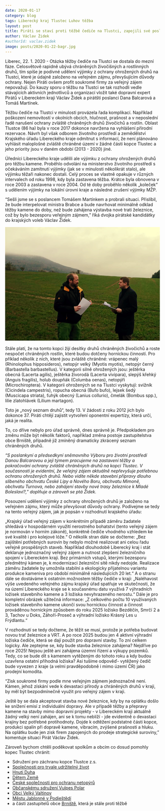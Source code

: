 ```yaml
---
date: 2020-01-17
category: blog
tags: Liberecký kraj Tlustec Luhov těžba  
layout: post
title: Piráti se staví proti těžbě čediče na Tlustci, zapojili své poslance a iniciují novou expertízu
author: Václav Židek
#authorId: vaclav.zidek
image: posts/2020-01-22-bagr.jpg
---
```


Liberec, 22. 1. 2020 - Otázka těžby čediče na Tlustci se dostala do mezní fáze. Celosvětově rapidně ubývá chráněných živočišných a rostlinných druhů, tím spíše je podivné udělení výjimky z ochrany ohrožených druhů na Tlustci, které je údajně založeno na veřejném zájmu, převyšujícím důvody ochrany. Nejen Piráti ovšem profit soukromé firmy za veřejný zájem nepovažují. Do kauzy sporu o těžbu na Tlustci se tak rozhodli vedle stávajících aktivních jednotlivců a organizací vložit také dopravní expert Pirátů v Libereckém kraji Václav Židek a pirátští poslanci Dana Balcarová a Tomáš Martínek.

Těžbu čediče na Tlustci v minulosti provázela řada komplikací. Například poškození nemovitostí v okolních obcích, hlučnost, prašnost a v neposlední řadě narušení ochrany zvláště chráněných druhů živočichů a rostlin. Oblast Tlustce (86 ha) byla v roce 2017 dokonce navržena na vyhlášení přírodní rezervace. Návrh byl však odborem životního prostředí a zemědělství Krajského úřadu Libereckého kraje odmítnut s informací, že není plánováno vyhlásit maloplošné zvláště chráněné území v žádné části kopce Tlustec a jeho priority jsou v daném období (2013 - 2020) jiné.

Úředníci Libereckého kraje udělili ale výjimku z ochrany ohrožených druhů pro těžbu kamene. Proběhlo odvolání na ministerstvo životního prostředí s očekáváním zamítnutí výjimky (jak se v minulosti několikrát stalo), ale výjimku těžaři nakonec dostali. Celý proces se vlastně opakuje v různých intervalech od roku 1998, kdy byla zastavena těžba. Krátce byla obnovena v roce 2003 a zastavena v roce 2004. Od té doby proběhlo několik „koleček“ s udělením výjimky na lokální úrovni kraje a následné zrušení výjimky MŽP.

“Sešli jsme se s poslancem Tomášem Martínkem a probrali situaci. Přislíbil, že bude interpelovat ministra Brabce a bude navrhovat minimálně odklad těžby kamene do doby, než bude zahájena výstavba nové trati železnice, což by bylo bezesporu veřejným zájmem,” říká dvojka pirátské kandidátky do krajských voleb Václav Židek.

![Zbyněk Miklík](/assets/img/posts/2020-01-22-tlustecsposlancem.jpg)

Stále platí, že na tomto kopci žijí desítky druhů chráněných živočichů a roste nespočet chráněných rostlin, které budou dotčeny hornickou činností. Pro příklad několik z nich, které jsou zvláště chráněné:
vrápenec malý (Rhinolophus hipposideros), netopýr velký (Myotis myotis), netopýr černý (Barbastella barbastellus). V kategorii silně ohrožených jsou: ještěrka obecná (Lacerta agilis), ještěrka živorodá (Lacerta vivipara), slepýš křehký (Anguis fragilis), holub doupňák (Columba oenas), netopýři (Microchiroptera). V kategorii ohrožených se na Tlustci vyskytují: svižník (Cicindela campestris), ropucha obecná (Bufo bufo), lejsek šedý (Muscicapa striata), ťuhýk obecný (Lanius collurio), čmelák (Bombus spp.), lilie zlatohlávek (Lilium martagon).

Toto je „nový seznam druhů“, tedy 13. V žádosti z roku 2012 jich bylo dokonce 37. Piráti chtějí zajistit vytvoření oponentní expertízy, která určí, jaká je realita.

To, co dříve nebylo pro úřad správně, dnes správně je. Předpokladem pro změnu může být několik faktorů, například změna postoje zastupitelstva obce Brniště, případně již zmíněný dramaticky zkrácený seznam chráněných druhů.

_“S poslankyní a předsedkyní sněmovního Výboru pro životní prostředí Danou Balcarovou a její týmem pracujeme na zastavení těžby a pokračování ochrany zvláště chráněných druhů na kopci Tlustec. V současnosti je evidentní, že veřejný zájem aktuálně nepřevyšuje potřebnou ochranu ohrožených druhů. Nebo vidíte někde stavební přípravy dlouho slíbeného obchvatu České Lípy a Nového Boru, obchvatu Mimoně, obchvatu Turnova, nebo zahájení stavby nové trasy železnice k Mladé Boleslavi?,” doplňuje a zároveň se ptá Židek._

Posouzení udělení výjimky z ochrany ohrožených druhů je založeno na veřejném zájmu, který může převyšovat důvody ochrany. Podívejme se tedy na tento veřejný zájem, jak je popsán v rozhodnutí krajského úřadu:

„Krajský úřad veřejný zájem v konkrétním případě záměru žadatele shledává v hospodárném využití nerostného bohatství (tento veřejný zájem je normován v horním zákoně), konkrétně čediče vhodného vzhledem ke své kvalitě i pro kolejové lóže.“ O několik stran dále se dočteme: „Bez zajištění potřebných surovin by nebylo možné realizovat ani celou řadu veřejně prospěšných staveb. Například dlouhodobě Liberecký kraj i stát deklaruje jednoznačný veřejný zájem a nutnost zlepšení železničního spojení v Libereckém kraji. Bez primárních vstupů, kterými bezesporu předmětný kámen je, k modernizaci železniční sítě nikdy nedojde. Realizace záměru žadatele by umožnila stabilní a ekologicky přijatelnou variantu produkce kameniva pro období minimálně následujících 20 let.“ A o stranu dále se dostáváme k ostatním možnostem těžby čediče v kraji: „Naléhavost výše uvedeného veřejného zájmu krajský úřad spatřuje ve skutečnosti, že na území Libereckého kraje se k současnému datu využívá 7 výhradních ložisek stavebního kamene a 3 ložiska nevyhrazeného nerostu.“ Dále je pro kompletní obrázek užitečná informace: „Z celkového počtu 10 využívaných ložisek stavebního kamene ukončí svou hornickou činnost a činnost prováděnou hornickým způsobem do roku 2025 ložisko Bezděčín, Smrčí 2 a 3, Tachov u Doks, Záhoří-Proseč a výhradní ložisko Krásný Les u Frýdlantu.“

V rozhodnutí se tedy dočteme, že těžit se musí, protože je potřeba budovat novou trať železnice a VRT. A po roce 2025 budou jen 4 aktivní výhradní ložiska čediče, která se dají použít pro dopravní stavby. To zní celkem logicky. Ale zeptejme se, kdy bude stavba železnice zahájena? Nejdříve po roce 2025! Nejsou ještě ani zahájena územní řízení a výkupy pozemků. Tedy, co se bude dít s kamenem vytěženým do tohoto roku a kdy budou uzavřena ostatní příhodná ložiska? Asi tušíme odpověď- vytěžený čedič bude vyvezen z kraje (a velmi pravděpodobně i mimo území ČR) jako prodejní komodita.

“Zisk soukromé firmy podle mne veřejným zájmem jednoznačně není. Kámen, jehož získání vede k devastaci přírody a chráněných druhů v kraji, by měl být bezpodmínečně využit pro veřejný zájem v kraji.

Ještě by se dala akceptovat stavba nové železnice, kdy by na oplátku došlo ke snížení emisí z individuální dopravy.  Ale v případě těžby a přepravy kamene na stavby mimo dopravní projekty - v Libereckém kraji aktuálně žádný velký není zahájen, ani se k tomu neblíží - jde evidentně o devastaci krajiny bez potřebné protihodnoty. Dojde k odtěžení podstatné části kopce, produkci spalin při dopravě kamene, vibracím, zvýšené prašnosti a hluku. Na oplátku bude jen zisk firem zapojených do prodeje strategické suroviny,” komentuje situaci Pirát Václav Židek.

Zároveň bychom chtěli poděkovat spolkům a obcím co dosud pomohly kopec Tlustec chránit:
- Sdružení pro záchranu kopce Tlustce z.s.
- [Společnosti pro trvale udržitelný život](https://stuz.cz/)
- [Hnutí Duha](http://www.hnutiduha.cz/)
- [Dětem Země](https://detizeme.cz/)
- [České společnosti pro ochranu netopýrů](https://www.ceson.org/)
- [Občanskému sdružení Vulpes Polar](https://vulpespolar.estranky.cz/clanky/kdo-jsme-a-o-co-nam-jde.html)
- [Obci Velký Valtinov](https://www.velkyvaltinov.cz/)
- [Městu Jablonné v Podještědí](https://www.jablonnevp.cz/)
- a části zastupitelů obce [Brniště](https://brniste.cz/), která je stále proti těžbě
